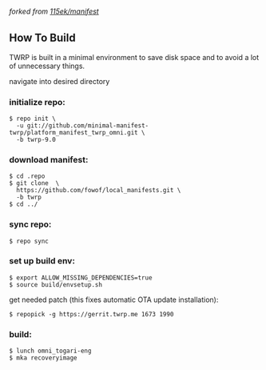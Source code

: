 ###### forked from [115ek/manifest](https://github.com/115ek/manifest)

## How To Build

TWRP is built in a minimal environment to save disk space and to avoid a lot of unnecessary things.

navigate into desired directory

### initialize repo:

    $ repo init \
      -u git://github.com/minimal-manifest-twrp/platform_manifest_twrp_omni.git \
      -b twrp-9.0

### download manifest:
    
    $ cd .repo
    $ git clone  \
      https://github.com/fowof/local_manifests.git \
      -b twrp
    $ cd ../
    
### sync repo:

    $ repo sync

### set up build env:

    $ export ALLOW_MISSING_DEPENDENCIES=true
    $ source build/envsetup.sh

get needed patch (this fixes automatic OTA update installation):

    $ repopick -g https://gerrit.twrp.me 1673 1990

### build:

    $ lunch omni_togari-eng
    $ mka recoveryimage
